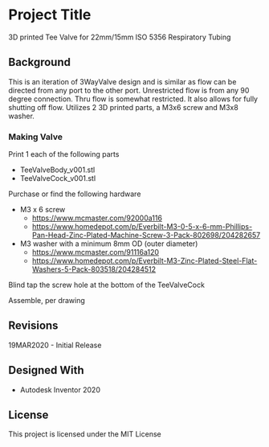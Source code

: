 # Project Title

3D printed Tee Valve for 22mm/15mm ISO 5356 Respiratory Tubing

## Background

This is an iteration of 3WayValve design and is similar as flow can be directed from any port to the other port. Unrestricted flow is from any 90 degree connection. Thru flow is somewhat restricted. It also allows for fully shutting off flow. Utilizes 2 3D printed parts, a M3x6 screw and M3x8 washer.


### Making Valve

Print 1 each of the following parts

* TeeValveBody_v001.stl
* TeeValveCock_v001.stl

Purchase or find the following hardware

* M3 x 6 screw
     * https://www.mcmaster.com/92000a116
     * https://www.homedepot.com/p/Everbilt-M3-0-5-x-6-mm-Phillips-Pan-Head-Zinc-Plated-Machine-Screw-3-Pack-802698/204282657
* M3 washer with a minimum 8mm OD (outer diameter) 
     * https://www.mcmaster.com/91116a120
     * https://www.homedepot.com/p/Everbilt-M3-Zinc-Plated-Steel-Flat-Washers-5-Pack-803518/204284512

Blind tap the screw hole at the bottom of the TeeValveCock

Assemble, per drawing

## Revisions
19MAR2020 - Initial Release

## Designed With

* Autodesk Inventor 2020

## License

This project is licensed under the MIT License
